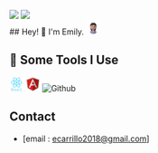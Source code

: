 
<br>
<a target="_blank" href="https://www.linkedin.com/in/emily-carrillo-7110481b8/"><img src="https://img.shields.io/badge/-LinkedIn-0077B5?style=for-the-badge&logo=Linkedin&logoColor=white"></img></a>
<a target="_blank" href="mailto:ecarrillo2018@gmail.com"><img src="https://img.shields.io/badge/-Gmail-D14836?style=for-the-badge&logo=Gmail&logoColor=white"></img></a>
<br>
## Hey! 👋
I'm Emily.
<img src="https://github.com/ecarril6/ecarril6/blob/main/9375349_avatars_accounts_woman_female_person_icon.png" alt="WomanIcon"  width="25" height="25" />

 
<h2>🚀 Some Tools I Use</h2>
<p align="left">
<img src="https://raw.githubusercontent.com/devicons/devicon/master/icons/react/react-original-wordmark.svg" alt="react" width="25" height="25" />
<img src="https://raw.githubusercontent.com/devicons/devicon/master/icons/angularjs/angularjs-original.svg" alt="angular-js" width="25" height="25" />
<img src="https://github.com/CyrisXD/CyrisXD/raw/master/assets/Github.png" alt="Github"  width="25" height="25" /> 
</p>

## Contact
- [email : ecarrillo2018@gmail.com]
